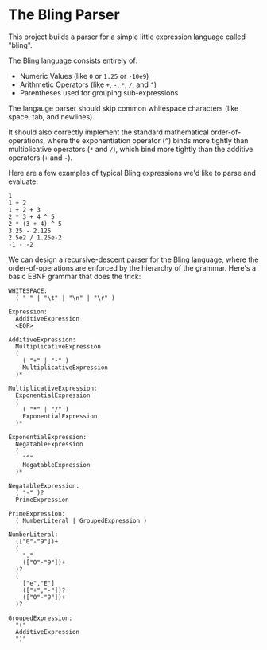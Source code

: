 # The Bling Parser

This project builds a parser for a simple little expression language called "bling".

The Bling language consists entirely of:

  * Numeric Values (like `0` or `1.25` or `-10e9`)
  * Arithmetic Operators (like `+`, `-`, `*`, `/`, and `^`)
  * Parentheses used for grouping sub-expressions

The langauge parser should skip common whitespace characters (like space, tab, and newlines).

It should also correctly implement the standard mathematical order-of-operations, where the
exponentiation operator (`^`) binds more tightly than multiplicative operators (`*` and `/`), which
bind more tightly than the additive operators (`+` and `-`).

Here are a few examples of typical Bling expressions we'd like to parse and evaluate:

```
1
1 + 2
1 + 2 + 3
2 * 3 + 4 ^ 5
2 * (3 + 4) ^ 5
3.25 - 2.125
2.5e2 / 1.25e-2
-1 - -2
```

We can design a recursive-descent parser for the Bling language, where the order-of-operations
are enforced by the hierarchy of the grammar. Here's a basic EBNF grammar that does the trick:

```
WHITESPACE:
  ( " " | "\t" | "\n" | "\r" )

Expression:
  AdditiveExpression
  <EOF>

AdditiveExpression:
  MultiplicativeExpression
  (
    ( "+" | "-" )
    MultiplicativeExpression
  )*

MultiplicativeExpression:
  ExponentialExpression
  (
    ( "*" | "/" )
    ExponentialExpression
  )*

ExponentialExpression:
  NegatableExpression
  (
    "^"
    NegatableExpression
  )*

NegatableExpression:
  ( "-" )?
  PrimeExpression

PrimeExpression:
  ( NumberLiteral | GroupedExpression )

NumberLiteral:
  (["0"-"9"])+
  (
    "."
    (["0"-"9"])+
  )?
  (
    ["e","E"]
    (["+","-"])?
    (["0"-"9"])+
  )?

GroupedExpression:
  "("
  AdditiveExpression
  ")"
```